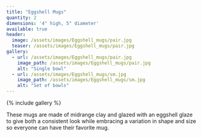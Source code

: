 ```yaml
---
title: "Eggshell Mugs"
quantity: 2
dimensions: '4" high, 5" diameter'
available: true
header:
  image: /assets/images/Eggshell_mugs/pair.jpg
  teaser: /assets/images/Eggshell_mugs/pair.jpg
gallery:
  - url: /assets/images/Eggshell_mugs/pair.jpg
    image_path: /assets/images/Eggshell_mugs/pair.jpg
    alt: "Single bowl"
  - url: /assets/images/Eggshell_mugs/sm.jpg
    image_path: /assets/images/Eggshell_mugs/sm.jpg
    alt: "Set of bowls"
---
```


{% include gallery %}

These mugs are made of midrange clay and glazed with an eggshell glaze to give both a consistent look while embracing a variation in shape and size so everyone can have their favorite mug.